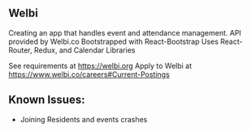 ## Welbi
Creating an app that handles event and attendance management. API provided by Welbi.co
Bootstrapped with React-Bootstrap
Uses React-Router, Redux, and Calendar Libraries

See requirements at https://welbi.org
Apply to Welbi at https://www.welbi.co/careers#Current-Postings 

## Known Issues:
- Joining Residents and events crashes
